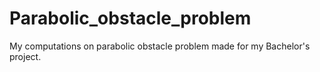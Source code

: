 # Parabolic_obstacle_problem
My computations on parabolic obstacle problem made for my Bachelor's project.
